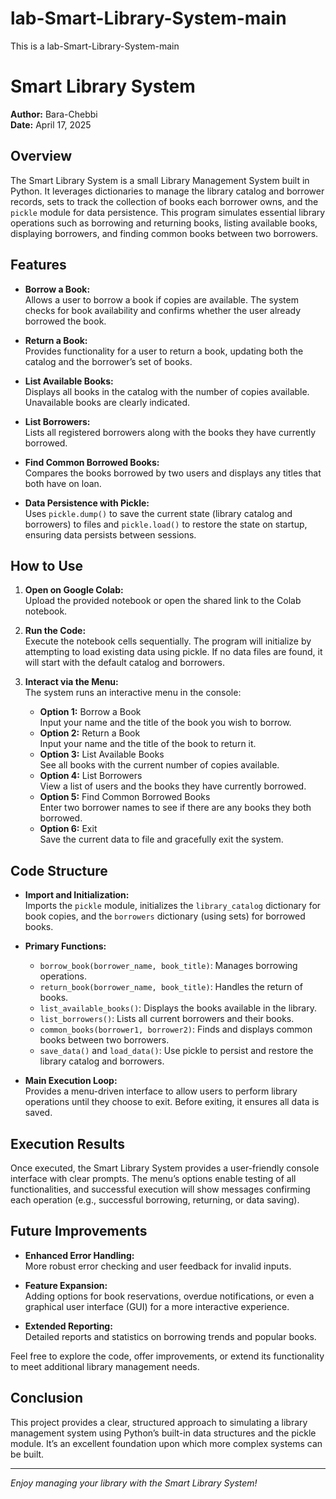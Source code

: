 # lab-Smart-Library-System-main
This is a lab-Smart-Library-System-main 
# Smart Library System

**Author:** Bara-Chebbi  
**Date:** April 17, 2025

## Overview

The Smart Library System is a small Library Management System built in Python. It leverages dictionaries to manage the library catalog and borrower records, sets to track the collection of books each borrower owns, and the `pickle` module for data persistence. This program simulates essential library operations such as borrowing and returning books, listing available books, displaying borrowers, and finding common books between two borrowers.

## Features

- **Borrow a Book:**  
  Allows a user to borrow a book if copies are available. The system checks for book availability and confirms whether the user already borrowed the book.

- **Return a Book:**  
  Provides functionality for a user to return a book, updating both the catalog and the borrower’s set of books.

- **List Available Books:**  
  Displays all books in the catalog with the number of copies available. Unavailable books are clearly indicated.

- **List Borrowers:**  
  Lists all registered borrowers along with the books they have currently borrowed.

- **Find Common Borrowed Books:**  
  Compares the books borrowed by two users and displays any titles that both have on loan.

- **Data Persistence with Pickle:**  
  Uses `pickle.dump()` to save the current state (library catalog and borrowers) to files and `pickle.load()` to restore the state on startup, ensuring data persists between sessions.

## How to Use

1. **Open on Google Colab:**  
   Upload the provided notebook or open the shared link to the Colab notebook.

2. **Run the Code:**  
   Execute the notebook cells sequentially. The program will initialize by attempting to load existing data using pickle. If no data files are found, it will start with the default catalog and borrowers.

3. **Interact via the Menu:**  
   The system runs an interactive menu in the console:
   - **Option 1:** Borrow a Book  
     Input your name and the title of the book you wish to borrow.
   - **Option 2:** Return a Book  
     Input your name and the title of the book to return it.
   - **Option 3:** List Available Books  
     See all books with the current number of copies available.
   - **Option 4:** List Borrowers  
     View a list of users and the books they have currently borrowed.
   - **Option 5:** Find Common Borrowed Books  
     Enter two borrower names to see if there are any books they both borrowed.
   - **Option 6:** Exit  
     Save the current data to file and gracefully exit the system.

## Code Structure

- **Import and Initialization:**  
  Imports the `pickle` module, initializes the `library_catalog` dictionary for book copies, and the `borrowers` dictionary (using sets) for borrowed books.

- **Primary Functions:**
  - `borrow_book(borrower_name, book_title)`: Manages borrowing operations.
  - `return_book(borrower_name, book_title)`: Handles the return of books.
  - `list_available_books()`: Displays the books available in the library.
  - `list_borrowers()`: Lists all current borrowers and their books.
  - `common_books(borrower1, borrower2)`: Finds and displays common books between two borrowers.
  - `save_data()` and `load_data()`: Use pickle to persist and restore the library catalog and borrowers.

- **Main Execution Loop:**  
  Provides a menu-driven interface to allow users to perform library operations until they choose to exit. Before exiting, it ensures all data is saved.

## Execution Results

Once executed, the Smart Library System provides a user-friendly console interface with clear prompts. The menu’s options enable testing of all functionalities, and successful execution will show messages confirming each operation (e.g., successful borrowing, returning, or data saving).

## Future Improvements

- **Enhanced Error Handling:**  
  More robust error checking and user feedback for invalid inputs.

- **Feature Expansion:**  
  Adding options for book reservations, overdue notifications, or even a graphical user interface (GUI) for a more interactive experience.

- **Extended Reporting:**  
  Detailed reports and statistics on borrowing trends and popular books.

Feel free to explore the code, offer improvements, or extend its functionality to meet additional library management needs.

## Conclusion

This project provides a clear, structured approach to simulating a library management system using Python’s built-in data structures and the pickle module. It’s an excellent foundation upon which more complex systems can be built.

---

*Enjoy managing your library with the Smart Library System!*
